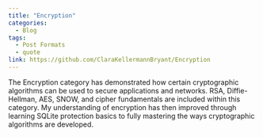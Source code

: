 ```yaml
---
title: "Encryption"
categories:
  - Blog
tags:
  - Post Formats
  - quote
link: https://github.com/ClaraKellermannBryant/Encryption
---
```


  The Encryption category has demonstrated how certain cryptographic algorithms can be used to secure applications and networks. RSA, Diffie-Hellman, AES, SNOW, and cipher fundamentals are included within this category. My understanding of encryption has then improved through learning SQLite protection basics to fully mastering the ways cryptographic algorithms are developed. 

